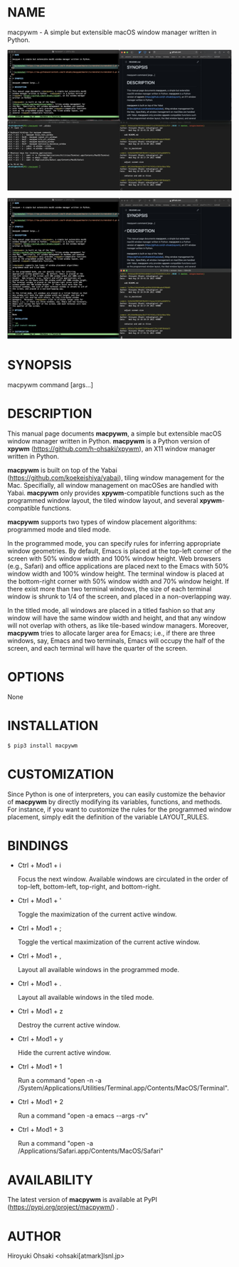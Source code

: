 # NAME

macpywm - A simple but extensible macOS window manager written in Python.


![screenshot](https://raw.githubusercontent.com/h-ohsaki/macpywm/master/screenshot/screenshot-1.png)

![screenshot](https://raw.githubusercontent.com/h-ohsaki/macpywm/master/screenshot/screenshot-2.png)

# SYNOPSIS

macpywm command [args...]

# DESCRIPTION

This manual page documents **macpywm**, a simple but extensible macOS
window manager written in Python.  **macpywm** is a Python version of
**xpywm** (https://github.com/h-ohsaki/xpywm), an X11 window manager
written in Python.

**macpywm** is built on top of the Yabai
(https://github.com/koekeishiya/yabai), tiling window management for
the Mac.  Specifially, all window management on macOSes are handled
with Yabai.  **macpywm** only provides **xpywm**-compatible functions
such as the programmed window layout, the tiled window layout, and
several **xpywm**-compatible functions.

**macpywm** supports two types of window placement algorithms:
programmed mode and tiled mode.

In the programmed mode, you can specify rules for inferring
appropriate window geometries.  By default, Emacs is placed at the
top-left corner of the screen with 50% window width and 100% window
height.  Web browsers (e.g., Safari) and office applications are
placed next to the Emacs with 50% window width and 100% window height.
The terminal window is placed at the bottom-right corner with 50%
window width and 70% window height.  If there exist more than two
terminal windows, the size of each terminal window is shrunk to 1/4 of
the screen, and placed in a non-overlapping way.

In the titled mode, all windows are placed in a titled fashion so that
any window will have the same window width and height, and that any
window will not overlap with others, as like tile-based window
managers.  Moreover, **macpywm** tries to allocate larger area for
Emacs; i.e., if there are three windows, say, Emacs and two terminals,
Emacs will occupy the half of the screen, and each terminal will have
the quarter of the screen.

# OPTIONS

None

# INSTALLATION

```sh
$ pip3 install macpywm
```

# CUSTOMIZATION

Since Python is one of interpreters, you can easily customize the
behavior of **macpywm** by directly modifying its variables,
functions, and methods.  For instance, if you want to customize the
rules for the programmed window placement, simply edit the definition
of the variable LAYOUT_RULES.

# BINDINGS

- Ctrl + Mod1 + i

  Focus the next window.  Available windows are circulated in the order of
  top-left, bottom-left, top-right, and bottom-right.

- Ctrl + Mod1 + '

  Toggle the maximization of the current active window.

- Ctrl + Mod1 + ;

  Toggle the vertical maximization of the current active window.

- Ctrl + Mod1 + ,

  Layout all available windows in the programmed mode.

- Ctrl + Mod1 + .

  Layout all available windows in the tiled mode.

- Ctrl + Mod1 + z

  Destroy the current active window.

- Ctrl + Mod1 + y

  Hide the current active window.

- Ctrl + Mod1 + 1

  Run a command "open -n -a /System/Applications/Utilities/Terminal.app/Contents/MacOS/Terminal".

- Ctrl + Mod1 + 2

  Run a command "open -a emacs --args -rv"

- Ctrl + Mod1 + 3

  Run a command "open -a /Applications/Safari.app/Contents/MacOS/Safari"

# AVAILABILITY

The latest version of **macpywm** is available at PyPI
(https://pypi.org/project/macpywm/) .

# AUTHOR

Hiroyuki Ohsaki <ohsaki[atmark]lsnl.jp>
